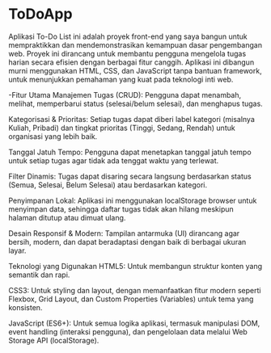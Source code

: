 # ToDoApp
Aplikasi To-Do List ini adalah proyek front-end yang saya bangun untuk mempraktikkan dan mendemonstrasikan kemampuan dasar pengembangan web. Proyek ini dirancang untuk membantu pengguna mengelola tugas harian secara efisien dengan berbagai fitur canggih. Aplikasi ini dibangun murni menggunakan HTML, CSS, dan JavaScript tanpa bantuan framework, untuk menunjukkan pemahaman yang kuat pada teknologi inti web.

-Fitur Utama
Manajemen Tugas (CRUD): Pengguna dapat menambah, melihat, memperbarui status (selesai/belum selesai), dan menghapus tugas.

Kategorisasi & Prioritas: Setiap tugas dapat diberi label kategori (misalnya Kuliah, Pribadi) dan tingkat prioritas (Tinggi, Sedang, Rendah) untuk organisasi yang lebih baik.

Tanggal Jatuh Tempo: Pengguna dapat menetapkan tanggal jatuh tempo untuk setiap tugas agar tidak ada tenggat waktu yang terlewat.

Filter Dinamis: Tugas dapat disaring secara langsung berdasarkan status (Semua, Selesai, Belum Selesai) atau berdasarkan kategori.

Penyimpanan Lokal: Aplikasi ini menggunakan localStorage browser untuk menyimpan data, sehingga daftar tugas tidak akan hilang meskipun halaman ditutup atau dimuat ulang.

Desain Responsif & Modern: Tampilan antarmuka (UI) dirancang agar bersih, modern, dan dapat beradaptasi dengan baik di berbagai ukuran layar.

Teknologi yang Digunakan
HTML5: Untuk membangun struktur konten yang semantik dan rapi.

CSS3: Untuk styling dan layout, dengan memanfaatkan fitur modern seperti Flexbox, Grid Layout, dan Custom Properties (Variables) untuk tema yang konsisten.

JavaScript (ES6+): Untuk semua logika aplikasi, termasuk manipulasi DOM, event handling (interaksi pengguna), dan pengelolaan data melalui Web Storage API (localStorage).
